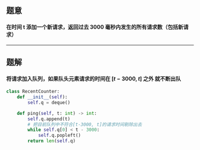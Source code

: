 ## 题意
#### 在时间 t 添加一个新请求，返回过去 3000 毫秒内发生的所有请求数（包括新请求）
---
## 题解
#### 将请求加入队列，如果队头元素请求的时间在 $[t-3000,t]$ 之外 就不断出队
```python
class RecentCounter:
    def __init__(self):
        self.q = deque()

    def ping(self, t: int) -> int:
        self.q.append(t)
        # 把目前队列中不符合[t-3000, t]的请求时间剔除出去
        while self.q[0] < t - 3000:
            self.q.popleft()
        return len(self.q)
```